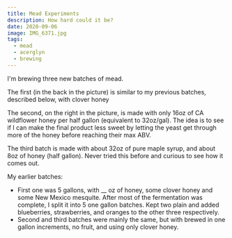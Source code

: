 ```yaml
---
title: Mead Experiments
description: How hard could it be?
date: 2020-09-06
image: IMG_6371.jpg
tags:
  - mead
  - acerglyn
  - brewing
---
```


I'm brewing three new batches of mead.

<v-img src="IMG_6371.jpg" alt="bar" :dirp="dir"></v-img>


The first (in the back in the picture) is similar to my previous batches, described below, with clover honey

The second, on the right in the picture, is made with only 16oz of CA wildflower honey per half gallon (equivalent to 32oz/gal).  The idea is to see if I can make the final product less sweet by letting the yeast get through more of the honey before reaching their max ABV.

The third batch is made with about 32oz of pure maple syrup, and about 8oz of honey (half gallon).  Never tried this before and curious to see how it comes out.


<v-img src="IMG_5785.jpg" alt="foo" :dirp="dir"></v-img>

My earlier batches:

 - First one was 5 gallons, with __ oz of honey, some clover honey and some New Mexico mesquite.  After most of the fermentation was complete, I split it into 5 one gallon batches.  Kept two plain and added blueberries, strawberries, and oranges to the other three respectively.
 - Second and third batches were mainly the same, but with brewed in one gallon increments, no fruit, and using only clover honey.


